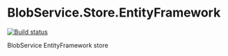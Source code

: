 # BlobService.Store.EntityFramework
[![Build status](https://ci.appveyor.com/api/projects/status/ic46kapf4gpgu6oh?svg=true)](https://ci.appveyor.com/project/Aram/blobservice-store-entityframework)

BlobService EntityFramework store
